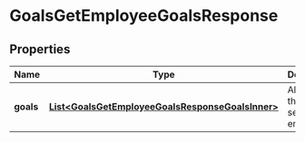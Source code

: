 

# GoalsGetEmployeeGoalsResponse


## Properties

| Name | Type | Description | Notes |
|------------ | ------------- | ------------- | -------------|
|**goals** | [**List&lt;GoalsGetEmployeeGoalsResponseGoalsInner&gt;**](GoalsGetEmployeeGoalsResponseGoalsInner.md) | All goals of the selected employee |  [optional] |



